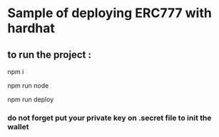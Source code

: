 # Sample of deploying ERC777 with hardhat

## to run the project :

npm i 

npm run node             

npm run deploy         

### do not forget put your private key on .secret file to init the wallet
